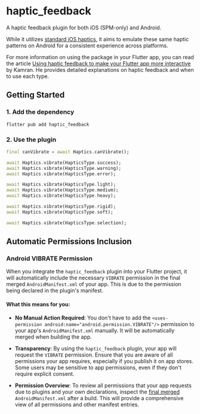 # haptic_feedback

A haptic feedback plugin for both iOS (SPM-only) and Android.

While it utilizes [standard iOS haptics](https://developer.apple.com/design/human-interface-guidelines/playing-haptics#iOS), it aims to emulate these same haptic patterns on Android for a consistent experience across platforms.

For more information on using the package in your Flutter app, you can read the article [Using haptic feedback to make your Flutter app more interactive](https://fluttercraftedbetter.com/posts/using-haptic-feedback-to-make-your-flutter-app-more-interactive) by Kamran. He provides detailed explanations on haptic feedback and when to use each type.

## Getting Started

### 1. Add the dependency

```shell
flutter pub add haptic_feedback
```

### 2. Use the plugin

```dart
final canVibrate = await Haptics.canVibrate();

await Haptics.vibrate(HapticsType.success);
await Haptics.vibrate(HapticsType.warning);
await Haptics.vibrate(HapticsType.error);

await Haptics.vibrate(HapticsType.light);
await Haptics.vibrate(HapticsType.medium);
await Haptics.vibrate(HapticsType.heavy);

await Haptics.vibrate(HapticsType.rigid);
await Haptics.vibrate(HapticsType.soft);

await Haptics.vibrate(HapticsType.selection);
```

## Automatic Permissions Inclusion

### Android VIBRATE Permission

When you integrate the `haptic_feedback` plugin into your Flutter project, it will automatically include the necessary `VIBRATE` permission in the final merged `AndroidManifest.xml` of your app. This is due to the permission being declared in the plugin's manifest.

#### What this means for you:

- **No Manual Action Required**: You don't have to add the `<uses-permission android:name="android.permission.VIBRATE"/>` permission to your app's `AndroidManifest.xml` manually. It will be automatically merged when building the app.

- **Transparency**: By using the `haptic_feedback` plugin, your app will request the `VIBRATE` permission. Ensure that you are aware of all permissions your app requires, especially if you publish it on app stores. Some users may be sensitive to app permissions, even if they don't require explicit consent.

- **Permission Overview**: To review all permissions that your app requests due to plugins and your own declarations, inspect the [final merged](https://stackoverflow.com/questions/74025731/where-is-the-merged-manifest-in-flutter-project) `AndroidManifest.xml` after a build. This will provide a comprehensive view of all permissions and other manifest entries.
